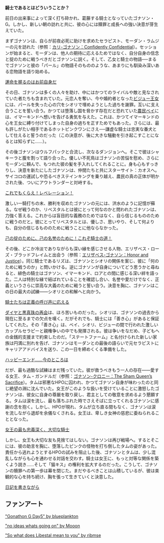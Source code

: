 <!-- title: ゴナソン・G -->
<!-- status: 生存 -->

**騎士であるとはどういうことか？**

前日の出来事によって深く打ち砕かれ、葛藤する騎士となっていたゴナソン・G。しかし、新しい朝の訪れと共に、彼の心には贖罪と成長への強い決意が芽生えていた。

まずゴナソンは、自らが前夜必死に助けを求めたセラピスト、モーダン・ラムジーの元を訪れた（参照：[カリ-ゴナソン：Confidently Confidential](#edge:calli-gigi)）。セッションが始まると、モーダンは、他人の期待に応えるためではなく、自分自身の信念と掟のために戦うべきだとゴナソンに説く。そして、乙女と騎士の物語──まるでゴナソンと彼の「パール」の物語そのもののような、あまりにも馴染み深いある恋物語を語り始める。

[運命を握るのはお前自身だ](#embed:https://youtu.be/alQr5XqoUPs?t=1076)

その日、ゴナソンは多くの人々を助け、中にはかつてのライバルや敵と見なされていた者たちも含まれていた。元恋人を奪い、今や婚約者となった[ビジュー王女](#edge:gigi-bijou)には、パールを失った心の穴をシオリで埋めようとした過ちを謝罪。互いに支え合うことを誓い合う。かつては堕落し国を脅かす存在だと恐れていた[農民ベイ](#edge:bae-gigi)には、イマーキンドへ想いを告げる勇気を与えた。これは、かつてイマーキンドの心を王女に縛り付けてしまった自身の過ちを正すためでもあった。さらには、最も許しがたい相手であるホットピンクワンにさえ──謙虚な騎士は忠実な番犬として仕えると誓うのだった（この決意が、後に大きな騒動を引き起こすことになるとは知らずに……）。

その後ゴナソンはウルフパックと合流し、次なるダンジョンへ。そこで彼はシャキーラと腹を割って語り合った。優しい不死鳥はゴナソンの苦悩を慰め、さらにモーダンに頼んで、もつれた彼の髪を手入れしてくれることに。身も心もすっきりし、決意を新たにしたゴナソンは、仲間たちと共にスターサイト：カオスへ。サイコロの運試しや恐るべきステインキングを乗り越え、農民の真の正体が明かされた後、ついにアウトランダーと対峙する。

[これでもくらえ！レベレーション！](#embed:https://youtu.be/alQr5XqoUPs?t=7292)

激しい一騎打ちの末、勝利を収めたゴナソンの元には、洪水のように記憶が蘇る。なぜ戦うのか、リベスタルとは彼にとって何なのかと問われたゴナソンは、力強く答える。これからは盲目的な義務のためではなく、自ら信じるもののために戦うのだと。彼にとってリベスタルとは、優しさ、思いやり、そして何よりも、自分の信じるもののために戦うことに他ならなかった。

[己の掟のために、己の名誉のために！これぞ騎士の道！](#embed:https://youtu.be/alQr5XqoUPs?t=7585)

その後、どこか冷淡でありながらも深い縁を感じさせる人物、エリザベス・ローズ・ブラッドフレイムと出会う（参照：[エリザベス-ゴナソン：Honor and Justice](#edge:liz-gigi)）。同じ騎士であるリズは、ゴナソンとシオリの関係を案じ、彼に「何のために戦うのか」と問いかける。逆にゴナソンが自身についてどう思うかと尋ねると、緋色の騎士はゴナソン、イマーキンド、ロアとの間に感じる深い絆を語った。二人は特別な縁で結ばれていることを確認し合い、名誉や愛だけでなく、正義というさらに崇高な大義のために戦うと誓い合う。決意を胸に、ゴナソンはこの日の最大の試練――シオリとの和解へと向かう。

[騎士たちは正義の呼び声に応える](#embed:https://youtu.be/alQr5XqoUPs?t=10989)

[ダイヤと黒真珠の再会](https://youtu.be/alQr5XqoUPs?t=11506)は、ほろ苦いものだった。シオリは、ゴナソンの過去から現在に至るまでの欠点を嘆く。だがそれでも、騎士には「善き心」があると保証してくれた。その「善き心」は、ベイ、シオリ、ビジューの間で行われた激しいカップルセラピーと親権争いの中でも発揮される。彼は争いをなだめ、子どもへの金銭的支援まで約束したのだ。「ステートファーム」と名付けられた新しい家族は円満に別れを告げ、ゴナソンはモーダンとの最後の語らいで元セラピストにキャリアアドバイスを送り、この一日を締めくくる準備をした。

[ハッピーエンド……今のところは](#embed:https://youtu.be/alQr5XqoUPs?t=14038)

だが、最も過酷な試練はまだ残っていた。彼が救うべきもう一人の存在――愛する女王、タム・ガンドルだ（参照：[ゴナソン-クロニー：The Sham Queen’s Sacrifice](#edge:kronii-gigi)）。タムは邪悪なHPOに囚われ、かつてゴナソン自身が味わったのと同じ絶望の淵に沈んでいた。女王がこのような扱いを受けていることに激怒したゴナソンは、彼女に自身の尊厳を取り戻し、君主としての敬意を求めるよう懇願する。タムは涙を流し、最も落ちぶれた時でさえそばに立ってくれるゴナソンに感謝の念を抱く。しかし、HPOが現れ、タムが立ち直る間もなく、ゴナソンは涙を流しながら退却を余儀なくされる。女王は、卑しき女神の慈悲に委ねられることとなった。

[女王の最も忠義深く、大切な騎士](https://youtu.be/alQr5XqoUPs?t=15915)

しかし、女王も大切な友も見捨てはしない。ゴナソンは再び戦場へ。するとそこには、彼の助言を胸に、堕落したピンクの怪物を打ち倒したタムの姿があった。責任から逃れようとするHPOの試みを阻止した後、ゴナソンとタムは、少し混乱しながらも心を通わせる対話を交わす。騎士は女王に、もっと対等な関係を築くよう説き……そして「猫キス」の権利を拡大するのだった。こうして、ゴナソンの贖罪への第一歩は幕を閉じた。まだやるべきことは山積しているが、彼は楽観的な心を持ち続け、胸を張って生きていくと決意した。

[日記を書きながら](https://youtu.be/alQr5XqoUPs?t=16249)

## ファンアート

["Gonathon G Day5" by blueplankton](https://x.com/blueplankton/status/1920519820686070207)

["no ideas whats going on" by Mooon](https://x.com/Moon_LDL/status/1919988166020198577)

["So what does Libestal mean to you" by ribmse](https://x.com/Ribitmse/status/1921473997515993246)

<!-- kronii, cecilia, liz -->